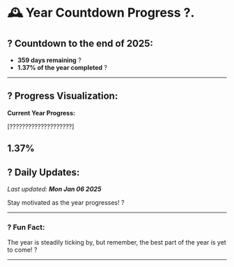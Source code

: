 
# &#x1F570; **Year Countdown Progress** ?.

## ? Countdown to the end of 2025:
- **359 days remaining** ?
- **1.37% of the year completed** ?

---

## ? **Progress Visualization**:

**Current Year Progress:**

[????????????????????]

**1.37%**
---

## ? **Daily Updates**:

_Last updated: **Mon Jan 06 2025**_

Stay motivated as the year progresses! ?

---

### ? **Fun Fact:**
The year is steadily ticking by, but remember, the best part of the year is yet to come! ?

---
